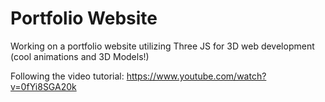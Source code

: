 # Portfolio Website

Working on a portfolio website utilizing Three JS for 3D web development (cool animations and 3D Models!)

Following the video tutorial: https://www.youtube.com/watch?v=0fYi8SGA20k
